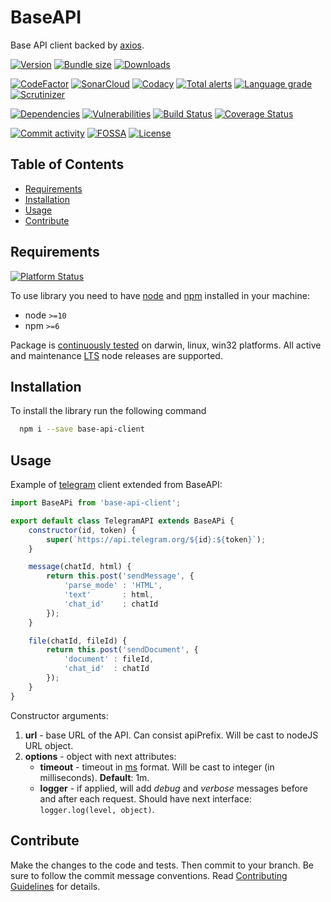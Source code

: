 # BaseAPI
Base API client backed by [axios](https://www.npmjs.com/package/axios).

[![Version][badge-vers]][npm]
[![Bundle size][npm-size-badge]][npm-size-url]
[![Downloads][npm-downloads-badge]][npm]

[![CodeFactor][codefactor-badge]][codefactor-url]
[![SonarCloud][sonarcloud-badge]][sonarcloud-url]
[![Codacy][codacy-badge]][codacy-url]
[![Total alerts][lgtm-alerts-badge]][lgtm-alerts-url]
[![Language grade][lgtm-lg-badge]][lgtm-lg-url]
[![Scrutinizer][scrutinizer-badge]][scrutinizer-url]

[![Dependencies][badge-deps]][npm]
[![Vulnerabilities][badge-vuln]](https://snyk.io/)
[![Build Status][tests-badge]][tests-url]
[![Coverage Status][badge-coverage]][url-coverage]

[![Commit activity][commit-activity-badge]][github]
[![FOSSA][fossa-badge]][fossa-url]
[![License][badge-lic]][github]

## Table of Contents
  - [Requirements](#requirements)
  - [Installation](#installation)
  - [Usage](#usage)
  - [Contribute](#contribute)

## Requirements
[![Platform Status][appveyor-badge]][appveyor-url]

To use library you need to have [node](https://nodejs.org) and [npm](https://www.npmjs.com) installed in your machine:

* node `>=10`
* npm `>=6`

Package is [continuously tested][appveyor-url] on darwin, linux, win32 platforms. All active and maintenance [LTS](https://nodejs.org/en/about/releases/) node releases are supported.

## Installation

To install the library run the following command

```bash
  npm i --save base-api-client
```

## Usage

Example of [telegram](https://telegram.org/) client extended from BaseAPI:

```javascript
import BaseAPi from 'base-api-client';

export default class TelegramAPI extends BaseAPi {
    constructor(id, token) {
        super(`https://api.telegram.org/${id}:${token}`);
    }

    message(chatId, html) {
        return this.post('sendMessage', {
            'parse_mode' : 'HTML',
            'text'       : html,
            'chat_id'    : chatId
        });
    }

    file(chatId, fileId) {
        return this.post('sendDocument', {
            'document' : fileId,
            'chat_id'  : chatId
        });
    }
}

```

Constructor arguments:
  1. **url** - base URL of the API. Can consist apiPrefix. Will be cast to nodeJS URL object.
  2. **options** - object with next attributes:
      * **timeout** - timeout in [ms](https://www.npmjs.com/package/ms) format. Will be cast to integer (in milliseconds). **Default**: 1m.
      * **logger** - if applied, will add *debug* and *verbose* messages before and after each request. Should have next interface: ```logger.log(level, object)```.

## Contribute

Make the changes to the code and tests. Then commit to your branch. Be sure to follow the commit message conventions. Read [Contributing Guidelines](.github/CONTRIBUTING.md) for details.

[npm]: https://www.npmjs.com/package/base-api-client
[github]: https://github.com/pustovitDmytro/base-api-client
[coveralls]: https://coveralls.io/github/pustovitDmytro/base-api-client?branch=master
[badge-deps]: https://img.shields.io/david/pustovitDmytro/base-api-client.svg
[badge-vuln]: https://img.shields.io/snyk/vulnerabilities/npm/base-api-client.svg?style=popout
[badge-vers]: https://img.shields.io/npm/v/base-api-client.svg
[badge-lic]: https://img.shields.io/github/license/pustovitDmytro/base-api-client.svg
[badge-coverage]: https://coveralls.io/repos/github/pustovitDmytro/base-api-client/badge.svg?branch=master
[url-coverage]: https://coveralls.io/github/pustovitDmytro/base-api-client?branch=master

[tests-badge]: https://img.shields.io/circleci/build/github/pustovitDmytro/base-api-client
[tests-url]: https://app.circleci.com/pipelines/github/pustovitDmytro/base-api-client

[codefactor-badge]: https://www.codefactor.io/repository/github/pustovitdmytro/base-api-client/badge
[codefactor-url]: https://www.codefactor.io/repository/github/pustovitdmytro/base-api-client

[commit-activity-badge]: https://img.shields.io/github/commit-activity/m/pustovitDmytro/base-api-client

[scrutinizer-badge]: https://scrutinizer-ci.com/g/pustovitDmytro/base-api-client/badges/quality-score.png?b=master
[scrutinizer-url]: https://scrutinizer-ci.com/g/pustovitDmytro/base-api-client/?branch=master

[lgtm-lg-badge]: https://img.shields.io/lgtm/grade/javascript/g/pustovitDmytro/base-api-client.svg?logo=lgtm&logoWidth=18
[lgtm-lg-url]: https://lgtm.com/projects/g/pustovitDmytro/base-api-client/context:javascript

[lgtm-alerts-badge]: https://img.shields.io/lgtm/alerts/g/pustovitDmytro/base-api-client.svg?logo=lgtm&logoWidth=18
[lgtm-alerts-url]: https://lgtm.com/projects/g/pustovitDmytro/base-api-client/alerts/

[codacy-badge]: https://app.codacy.com/project/badge/Grade/d8f448ed725149cb8ee80b4b608621ef
[codacy-url]: https://www.codacy.com/gh/pustovitDmytro/base-api-client/dashboard?utm_source=github.com&amp;utm_medium=referral&amp;utm_content=pustovitDmytro/base-api-client&amp;utm_campaign=Badge_Grade

[sonarcloud-badge]: https://sonarcloud.io/api/project_badges/measure?project=pustovitDmytro_base-api-client&metric=alert_status
[sonarcloud-url]: https://sonarcloud.io/dashboard?id=pustovitDmytro_base-api-client

[npm-downloads-badge]: https://img.shields.io/npm/dw/base-api-client
[npm-size-badge]: https://img.shields.io/bundlephobia/min/base-api-client
[npm-size-url]: https://bundlephobia.com/result?p=base-api-client

[appveyor-badge]: https://ci.appveyor.com/api/projects/status/dy3ym8db8yfn7pj7/branch/master?svg=true
[appveyor-url]: https://ci.appveyor.com/project/pustovitDmytro/base-api-client/branch/master

[fossa-badge]: https://app.fossa.com/api/projects/custom%2B24828%2Fbase-api-client.svg?type=shield
[fossa-url]: https://app.fossa.com/projects/custom%2B24828%2Fbase-api-client?ref=badge_shield